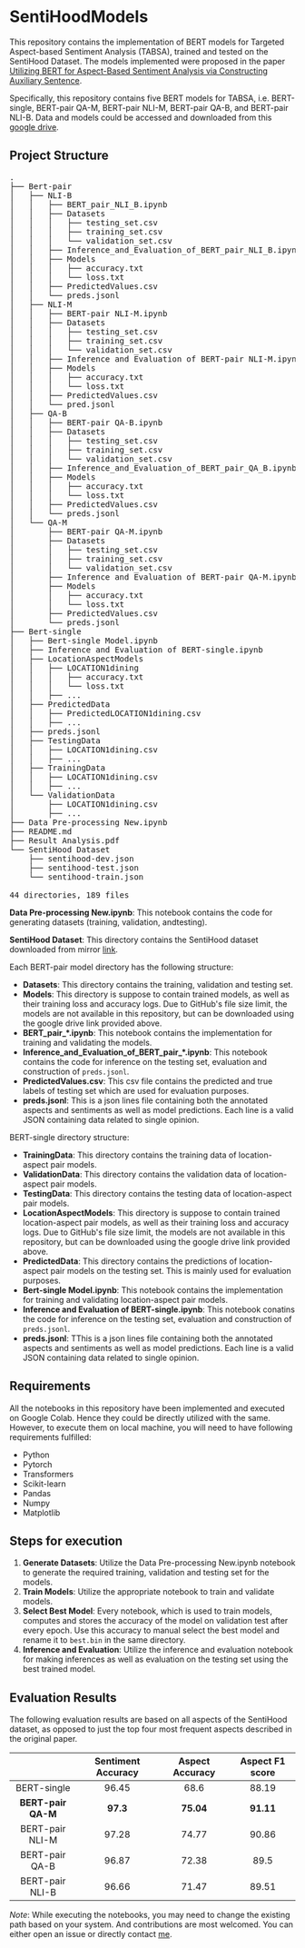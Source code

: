 # SentiHoodModels
This repository contains the implementation of BERT models for Targeted Aspect-based Sentiment Analysis (TABSA), trained and tested on the SentiHood Dataset. The models implemented were proposed in the paper [Utilizing BERT for Aspect-Based Sentiment Analysis via Constructing Auxiliary Sentence](https://arxiv.org/pdf/1903.09588.pdf).

Specifically, this repository contains five BERT models for TABSA, i.e. BERT-single, BERT-pair QA-M, BERT-pair NLI-M, BERT-pair QA-B, and BERT-pair NLI-B. Data and models could be accessed and downloaded from this [google drive](https://drive.google.com/drive/folders/13s4bJLXv6YqlzETg0qSz4jqqf6jxWmm_?usp=sharing).

## Project Structure
<pre>
.
├── Bert-pair
│   ├── NLI-B
│   │   ├── BERT_pair_NLI_B.ipynb
│   │   ├── Datasets
│   │   │   ├── testing_set.csv
│   │   │   ├── training_set.csv
│   │   │   └── validation_set.csv
│   │   ├── Inference_and_Evaluation_of_BERT_pair_NLI_B.ipynb
│   │   ├── Models
│   │   │   ├── accuracy.txt
│   │   │   └── loss.txt
│   │   ├── PredictedValues.csv
│   │   └── preds.jsonl
│   ├── NLI-M
│   │   ├── BERT-pair NLI-M.ipynb
│   │   ├── Datasets
│   │   │   ├── testing_set.csv
│   │   │   ├── training_set.csv
│   │   │   └── validation_set.csv
│   │   ├── Inference and Evaluation of BERT-pair NLI-M.ipynb
│   │   ├── Models
│   │   │   ├── accuracy.txt
│   │   │   └── loss.txt
│   │   ├── PredictedValues.csv
│   │   └── pred.jsonl
│   ├── QA-B
│   │   ├── BERT-pair QA-B.ipynb
│   │   ├── Datasets
│   │   │   ├── testing_set.csv
│   │   │   ├── training_set.csv
│   │   │   └── validation_set.csv
│   │   ├── Inference_and_Evaluation_of_BERT_pair_QA_B.ipynb
│   │   ├── Models
│   │   │   ├── accuracy.txt
│   │   │   └── loss.txt
│   │   ├── PredictedValues.csv
│   │   └── preds.jsonl
│   └── QA-M
│       ├── BERT-pair QA-M.ipynb
│       ├── Datasets
│       │   ├── testing_set.csv
│       │   ├── training_set.csv
│       │   └── validation_set.csv
│       ├── Inference and Evaluation of BERT-pair QA-M.ipynb
│       ├── Models
│       │   ├── accuracy.txt
│       │   └── loss.txt
│       ├── PredictedValues.csv
│       └── preds.jsonl
├── Bert-single
│   ├── Bert-single Model.ipynb
│   ├── Inference and Evaluation of BERT-single.ipynb
│   ├── LocationAspectModels
│   │   ├── LOCATION1dining
│   │   │   ├── accuracy.txt
│   │   │   └── loss.txt
│   │   ├── ...
│   ├── PredictedData
│   │   ├── PredictedLOCATION1dining.csv
│   │   ├── ...
│   ├── preds.jsonl
│   ├── TestingData
│   │   ├── LOCATION1dining.csv
│   │   ├── ...
│   ├── TrainingData
│   │   ├── LOCATION1dining.csv
│   │   ├── ...
│   └── ValidationData
│       ├── LOCATION1dining.csv
│       ├── ...
├── Data Pre-processing New.ipynb
├── README.md
├── Result Analysis.pdf
└── SentiHood Dataset
    ├── sentihood-dev.json
    ├── sentihood-test.json
    └── sentihood-train.json

44 directories, 189 files
</pre>

**Data Pre-processing New.ipynb**: This notebook contains the code for generating datasets (training, validation, andtesting).

**SentiHood Dataset**: This directory contains the SentiHood dataset downloaded from mirror [link](https://github.com/uclmr/jack/tree/master/data/sentihood).

Each BERT-pair model directory has the following structure:
- **Datasets**: This directory contains the training, validation and testing set.
- **Models**: This directory is suppose to contain trained models, as well as their training loss and accuracy logs. Due to GitHub's file size limit, the models are not available in this repository, but can be downloaded using the google drive link provided above.
- **BERT_pair_\*.ipynb**: This notebook contains the implementation for training and validating the models.
- **Inference_and_Evaluation_of_BERT_pair_\*.ipynb**: This notebook contains the code for inference on the testing set, evaluation and construction of `preds.jsonl`.
- **PredictedValues.csv**: This csv file contains the predicted and true labels of testing set which are used for evaluation purposes.
- **preds.jsonl**: This is a json lines file containing both the annotated aspects and sentiments as well as model predictions. Each line is a valid JSON containing data related to single opinion.

BERT-single directory structure:
- **TrainingData**: This directory contains the training data of location-aspect pair models.
- **ValidationData**: This directory contains the validation data of location-aspect pair models.
- **TestingData**: This directory contains the testing data of location-aspect pair models.
- **LocationAspectModels**: This directory is suppose to contain trained location-aspect pair models, as well as their training loss and accuracy logs. Due to GitHub's file size limit, the models are not available in this repository, but can be downloaded using the google drive link provided above.
- **PredictedData**: This directory contains the predictions of location-aspect pair models on the testing set. This is mainly used for evaluation purposes.
- **Bert-single Model.ipynb**: This notebook contains the implementation for training and validating location-aspect pair models.
- **Inference and Evaluation of BERT-single.ipynb**: This notebook conatins the code for inference on the testing set, evaluation and construction of `preds.jsonl`.
- **preds.jsonl**: TThis is a json lines file containing both the annotated aspects and sentiments as well as model predictions. Each line is a valid JSON containing data related to single opinion.

## Requirements
All the notebooks in this repository have been implemented and executed on Google Colab. Hence they could be directly utilized with the same. However, to execute them on local machine, you will need to have following requirements fulfilled:
- Python
- Pytorch
- Transformers
- Scikit-learn
- Pandas
- Numpy
- Matplotlib

## Steps for execution
1. **Generate Datasets**: Utilize the Data Pre-processing New.ipynb notebook to generate the required training, validation and testing set for the models.
2. **Train Models**: Utilize the appropriate notebook to train and validate models.
3. **Select Best Model**: Every notebook, which is used to train models, computes and stores the accuracy of the model on validation test after every epoch. Use this accuracy to manual select the best model and rename it to `best.bin` in the same directory.
4. **Inference and Evaluation**: Utilize the inference and evaluation notebook for making inferences as well as evaluation on the testing set using the best trained model.

## Evaluation Results
The following evaluation results are based on all aspects of the SentiHood dataset, as opposed to just the top four most frequent aspects described in the original paper.

|                 | Sentiment Accuracy | Aspect Accuracy | Aspect F1 score |
|:---------------:|:------------------:|:---------------:|:---------------:|
|   BERT-single   |        96.45       |       68.6      |      88.19      |
|  **BERT-pair QA-M** |        **97.3**        |      **75.04**      |      **91.11**      |
| BERT-pair NLI-M |        97.28       |      74.77      |      90.86      |
|  BERT-pair QA-B |        96.87       |      72.38      |       89.5      |
| BERT-pair NLI-B |        96.66       |      71.47      |      89.51      |

*Note*: While executing the notebooks, you may need to change the existing path based on your system. And contributions are most welcomed. You can either open an issue or directly contact [me](nix07.github.io). 
